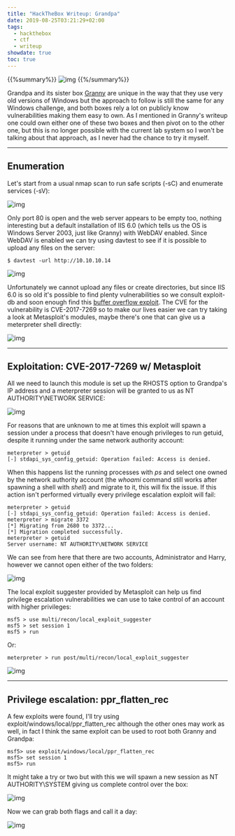 ```yaml
---
title: "HackTheBox Writeup: Grandpa"
date: 2019-08-25T03:21:29+02:00
tags:
  - hackthebox
  - ctf
  - writeup
showdate: true
toc: true
---
```

{{%summary%}}
![img](/images/grandpa-writeup/1.png)
{{%/summary%}}

Grandpa and its sister box [Granny](/post/htb-writeup-granny/) are unique in the way that they use very old versions of Windows but the approach to follow is still the same for any Windows challenge, and both boxes rely a lot on publicly know vulnerabilities making them easy to own. As I mentioned in Granny's writeup one could own either one of these two boxes and then pivot on to the other one, but this is no longer possible with the current lab system so I won't be talking about that approach, as I never had the chance to try it myself.

---

## Enumeration

Let's start from a usual nmap scan to run safe scripts (-sC) and enumerate services (-sV):

![img](/images/grandpa-writeup/2.png)

Only port 80 is open and the web server appears to be empty too, nothing interesting but a default installation of IIS 6.0 (which tells us the OS is Windows Server 2003, just like Granny) with WebDAV enabled. Since WebDAV is enabled we can try using davtest to see if it is possible to upload any files on the server:

```shell-session
$ davtest -url http://10.10.10.14
```

![img](/images/grandpa-writeup/3.png)

Unfortunately we cannot upload any files or create directories, but since IIS 6.0 is so old it's possible to find plenty vulnerabilities so we consult exploit-db and soon enough find this [buffer overflow exploit](https://www.exploit-db.com/exploits/41738). The CVE for the vulnerability is CVE-2017-7269 so to make our lives easier we can try taking a look at Metasploit's modules, maybe there's one that can give us a meterpreter shell directly:

![img](/images/grandpa-writeup/4.png)

---

## Exploitation: CVE-2017-7269 w/ Metasploit

All we need to launch this module is set up the RHOSTS option to Grandpa's IP address and a meterpreter session will be granted to us as NT AUTHORITY\NETWORK SERVICE:

![img](/images/grandpa-writeup/5.png)

For reasons that are unknown to me at times this exploit will spawn a session under a process that doesn't have enough privileges to run getuid, despite it running under the same network authority account:

```shell-session
meterpreter > getuid
[-] stdapi_sys_config_getuid: Operation failed: Access is denied.
```

When this happens list the running processes with *ps* and select one owned by the network authority account (the *whoami* command still works after spawning a shell with *shell*) and migrate to it, this will fix the issue. If this action isn't performed virtually every privilege escalation exploit will fail:

```shell-session
meterpreter > getuid
[-] stdapi_sys_config_getuid: Operation failed: Access is denied.
meterpreter > migrate 3372
[*] Migrating from 2680 to 3372...
[*] Migration completed successfully.
meterpreter > getuid
Server username: NT AUTHORITY\NETWORK SERVICE
```

We can see from here that there are two accounts, Administrator and Harry, however we cannot open either of the two folders:

![img](/images/grandpa-writeup/6.png)

The local exploit suggester provided by Metasploit can help us find privilege escalation vulnerabilities we can use to take control of an account with higher privileges:

```shell-session
msf5 > use multi/recon/local_exploit_suggester
msf5 > set session 1
msf5 > run
```

Or:

```shell-session
meterpreter > run post/multi/recon/local_exploit_suggester
```

![img](/images/grandpa-writeup/7.png)

---

## Privilege escalation: ppr_flatten_rec

A few exploits were found, I'll try using exploit/windows/local/ppr_flatten_rec although the other ones may work as well, in fact I think the same exploit can be used to root both Granny and Grandpa:

```shell-session
msf5> use exploit/windows/local/ppr_flatten_rec
msf5> set session 1
msf5> run
```

It might take a try or two but with this we will spawn a new session as NT AUTHORITY\SYSTEM giving us complete control over the box:

![img](/images/grandpa-writeup/8.png)

Now we can grab both flags and call it a day:

![img](/images/grandpa-writeup/9.png)


